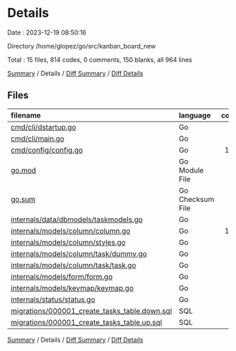 # Details

Date : 2023-12-19 08:50:16

Directory /home/glopez/go/src/kanban_board_new

Total : 15 files,  814 codes, 0 comments, 150 blanks, all 964 lines

[Summary](results.md) / Details / [Diff Summary](diff.md) / [Diff Details](diff-details.md)

## Files
| filename | language | code | comment | blank | total |
| :--- | :--- | ---: | ---: | ---: | ---: |
| [cmd/cli/dstartup.go](/cmd/cli/dstartup.go) | Go | 27 | 0 | 3 | 30 |
| [cmd/cli/main.go](/cmd/cli/main.go) | Go | 26 | 0 | 12 | 38 |
| [cmd/config/config.go](/cmd/config/config.go) | Go | 168 | 0 | 35 | 203 |
| [go.mod](/go.mod) | Go Module File | 27 | 0 | 4 | 31 |
| [go.sum](/go.sum) | Go Checksum File | 48 | 0 | 1 | 49 |
| [internals/data/dbmodels/taskmodels.go](/internals/data/dbmodels/taskmodels.go) | Go | 85 | 0 | 24 | 109 |
| [internals/models/column/column.go](/internals/models/column/column.go) | Go | 116 | 0 | 27 | 143 |
| [internals/models/column/styles.go](/internals/models/column/styles.go) | Go | 24 | 0 | 5 | 29 |
| [internals/models/column/task/dummy.go](/internals/models/column/task/dummy.go) | Go | 25 | 0 | 3 | 28 |
| [internals/models/column/task/task.go](/internals/models/column/task/task.go) | Go | 43 | 0 | 12 | 55 |
| [internals/models/form/form.go](/internals/models/form/form.go) | Go | 96 | 0 | 10 | 106 |
| [internals/models/keymap/keymap.go](/internals/models/keymap/keymap.go) | Go | 75 | 0 | 6 | 81 |
| [internals/status/status.go](/internals/status/status.go) | Go | 45 | 0 | 8 | 53 |
| [migrations/000001_create_tasks_table.down.sql](/migrations/000001_create_tasks_table.down.sql) | SQL | 1 | 0 | 0 | 1 |
| [migrations/000001_create_tasks_table.up.sql](/migrations/000001_create_tasks_table.up.sql) | SQL | 8 | 0 | 0 | 8 |

[Summary](results.md) / Details / [Diff Summary](diff.md) / [Diff Details](diff-details.md)
